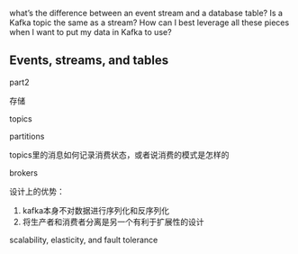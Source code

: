 what’s the difference between an event stream and a database table? Is a Kafka topic the same as a stream? How can I best leverage all these pieces when I want to put my data in Kafka to use?



## Events, streams, and tables





part2

存储

topics

partitions



topics里的消息如何记录消费状态，或者说消费的模式是怎样的

brokers

设计上的优势：

1. kafka本身不对数据进行序列化和反序列化
2. 将生产者和消费者分离是另一个有利于扩展性的设计





scalability, elasticity, and fault tolerance

